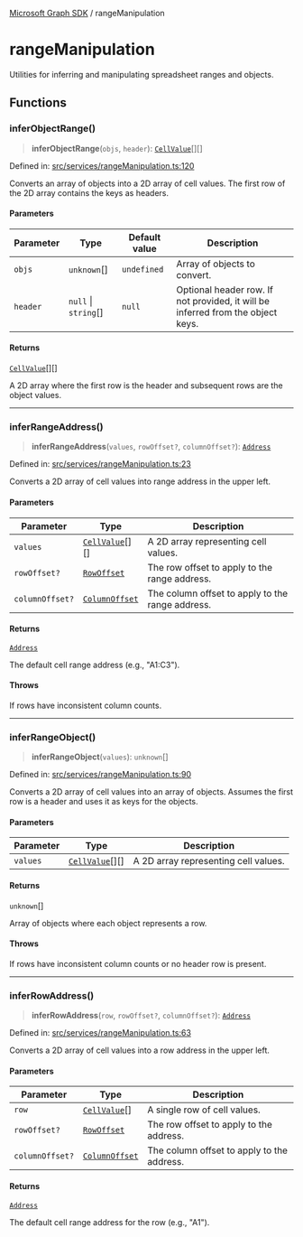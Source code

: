 [Microsoft Graph SDK](README.md) / rangeManipulation

# rangeManipulation

Utilities for inferring and manipulating spreadsheet ranges and objects.

## Functions

### inferObjectRange()

> **inferObjectRange**(`objs`, `header`): [`CellValue`](Cell.md#cellvalue-1)[][]

Defined in: [src/services/rangeManipulation.ts:120](https://github.com/Future-Secure-AI/microsoft-graph/blob/main/src/services/rangeManipulation.ts#L120)

Converts an array of objects into a 2D array of cell values.
The first row of the 2D array contains the keys as headers.

#### Parameters

| Parameter | Type | Default value | Description |
| ------ | ------ | ------ | ------ |
| `objs` | `unknown`[] | `undefined` | Array of objects to convert. |
| `header` | `null` \| `string`[] | `null` | Optional header row. If not provided, it will be inferred from the object keys. |

#### Returns

[`CellValue`](Cell.md#cellvalue-1)[][]

A 2D array where the first row is the header and subsequent rows are the object values.

***

### inferRangeAddress()

> **inferRangeAddress**(`values`, `rowOffset?`, `columnOffset?`): [`Address`](Address.md#address)

Defined in: [src/services/rangeManipulation.ts:23](https://github.com/Future-Secure-AI/microsoft-graph/blob/main/src/services/rangeManipulation.ts#L23)

Converts a 2D array of cell values into range address in the upper left.

#### Parameters

| Parameter | Type | Description |
| ------ | ------ | ------ |
| `values` | [`CellValue`](Cell.md#cellvalue-1)[][] | A 2D array representing cell values. |
| `rowOffset?` | [`RowOffset`](RowOffset.md#rowoffset) | The row offset to apply to the range address. |
| `columnOffset?` | [`ColumnOffset`](ColumnOffset.md#columnoffset) | The column offset to apply to the range address. |

#### Returns

[`Address`](Address.md#address)

The default cell range address (e.g., "A1:C3").

#### Throws

If rows have inconsistent column counts.

***

### inferRangeObject()

> **inferRangeObject**(`values`): `unknown`[]

Defined in: [src/services/rangeManipulation.ts:90](https://github.com/Future-Secure-AI/microsoft-graph/blob/main/src/services/rangeManipulation.ts#L90)

Converts a 2D array of cell values into an array of objects.
Assumes the first row is a header and uses it as keys for the objects.

#### Parameters

| Parameter | Type | Description |
| ------ | ------ | ------ |
| `values` | [`CellValue`](Cell.md#cellvalue-1)[][] | A 2D array representing cell values. |

#### Returns

`unknown`[]

Array of objects where each object represents a row.

#### Throws

If rows have inconsistent column counts or no header row is present.

***

### inferRowAddress()

> **inferRowAddress**(`row`, `rowOffset?`, `columnOffset?`): [`Address`](Address.md#address)

Defined in: [src/services/rangeManipulation.ts:63](https://github.com/Future-Secure-AI/microsoft-graph/blob/main/src/services/rangeManipulation.ts#L63)

Converts a 2D array of cell values into a row address in the upper left.

#### Parameters

| Parameter | Type | Description |
| ------ | ------ | ------ |
| `row` | [`CellValue`](Cell.md#cellvalue-1)[] | A single row of cell values. |
| `rowOffset?` | [`RowOffset`](RowOffset.md#rowoffset) | The row offset to apply to the address. |
| `columnOffset?` | [`ColumnOffset`](ColumnOffset.md#columnoffset) | The column offset to apply to the address. |

#### Returns

[`Address`](Address.md#address)

The default cell range address for the row (e.g., "A1").
